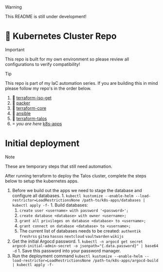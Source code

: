 > [!WARNING]
> This README is still under development!

# 󱃾 Kubernetes Cluster Repo
> [!IMPORTANT]
> This repo is built for my own environment so please review all configurations to verify compatibility!

> [!TIP]
> This repo is part of my IaC automation series. If you are building this in mind please follow my repo's in the order below.

1.  [terraform-iso-get](https://github.com/dylanbegin/terraform-iso-get)
1.  [packer](https://github.com/dylanbegin/packer)
1.  [terraform-core](https://github.com/dylanbegin/terraform-core)
1.  [ansible](https://github.com/dylanbegin/ansible)
1.  [terraform-talos](https://github.com/dylanbegin/terraform-talos)
1.  *you are here* [k8s-apps](https://github.com/dylanbegin/k8s-apps)

# Initial deployment
> [!NOTE]
> These are temporary steps that still need automation.

After running terraform to deploy the Talos cluster, complete the steps below to setup the kubernetes apps.
  1. Before we build out the apps we need to stage the database and configure all databases.
    1. `kubectl kustomize --enable-helm --load-restrictor=LoadRestrictionsNone /path-to/k8s-apps/databases | kubectl apply -f-`
    1. Build databases:
      1. `create user <username> with password '<password>';`
      1. `create database <database> with owner <username>;`
      1. `grant all privileges on database <database> to <username>;`
      1. `grant connect on database <database> to <username>;`
      1. The current list of databases needs to be created: `authentik` `freshrss` `gitea` `hassos` `nextcloud` `vaultwarden` `wikijs`
  1. Get the initial Argocd password.
    1. `kubectl -n argocd get secret argocd-initial-admin-secret -o jsonpath="{.data.password}" | base64 -d`
    1. Save this password into your password manager.
  1. Run the deployment command `kubectl kustomize --enable-helm --load-restrictor=LoadRestrictionsNone /path-to/k8s-apps/argocd-build | kubectl apply -f-`
